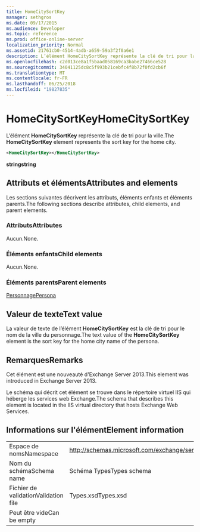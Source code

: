 ```yaml
---
title: HomeCitySortKey
manager: sethgros
ms.date: 09/17/2015
ms.audience: Developer
ms.topic: reference
ms.prod: office-online-server
localization_priority: Normal
ms.assetid: 21761cb0-4514-4adb-a659-59a3f2f0a6e1
description: L’élément HomeCitySortKey représente la clé de tri pour la ville.
ms.openlocfilehash: c2d013ce8a1f5baad058169ca3babe27466ce528
ms.sourcegitcommit: 34041125dc8c5f993b21cebfc4f8b72f0fd2cb6f
ms.translationtype: MT
ms.contentlocale: fr-FR
ms.lasthandoff: 06/25/2018
ms.locfileid: "19827835"
---
```

# <a name="homecitysortkey"></a><span data-ttu-id="2a9f4-103">HomeCitySortKey</span><span class="sxs-lookup"><span data-stu-id="2a9f4-103">HomeCitySortKey</span></span>

<span data-ttu-id="2a9f4-104">L’élément **HomeCitySortKey** représente la clé de tri pour la ville.</span><span class="sxs-lookup"><span data-stu-id="2a9f4-104">The **HomeCitySortKey** element represents the sort key for the home city.</span></span> 
  
```XML
<HomeCitySortKey></HomeCitySortKey>
```

 <span data-ttu-id="2a9f4-105">**string**</span><span class="sxs-lookup"><span data-stu-id="2a9f4-105">**string**</span></span>
## <a name="attributes-and-elements"></a><span data-ttu-id="2a9f4-106">Attributs et éléments</span><span class="sxs-lookup"><span data-stu-id="2a9f4-106">Attributes and elements</span></span>

<span data-ttu-id="2a9f4-107">Les sections suivantes décrivent les attributs, éléments enfants et éléments parents.</span><span class="sxs-lookup"><span data-stu-id="2a9f4-107">The following sections describe attributes, child elements, and parent elements.</span></span>
  
### <a name="attributes"></a><span data-ttu-id="2a9f4-108">Attributs</span><span class="sxs-lookup"><span data-stu-id="2a9f4-108">Attributes</span></span>

<span data-ttu-id="2a9f4-109">Aucun.</span><span class="sxs-lookup"><span data-stu-id="2a9f4-109">None.</span></span>
  
### <a name="child-elements"></a><span data-ttu-id="2a9f4-110">Éléments enfants</span><span class="sxs-lookup"><span data-stu-id="2a9f4-110">Child elements</span></span>

<span data-ttu-id="2a9f4-111">Aucun.</span><span class="sxs-lookup"><span data-stu-id="2a9f4-111">None.</span></span>
  
### <a name="parent-elements"></a><span data-ttu-id="2a9f4-112">Éléments parents</span><span class="sxs-lookup"><span data-stu-id="2a9f4-112">Parent elements</span></span>

[<span data-ttu-id="2a9f4-113">Personnage</span><span class="sxs-lookup"><span data-stu-id="2a9f4-113">Persona</span></span>](persona.md)
  
## <a name="text-value"></a><span data-ttu-id="2a9f4-114">Valeur de texte</span><span class="sxs-lookup"><span data-stu-id="2a9f4-114">Text value</span></span>

<span data-ttu-id="2a9f4-115">La valeur de texte de l’élément **HomeCitySortKey** est la clé de tri pour le nom de la ville du personnage.</span><span class="sxs-lookup"><span data-stu-id="2a9f4-115">The text value of the **HomeCitySortKey** element is the sort key for the home city name of the persona.</span></span> 
  
## <a name="remarks"></a><span data-ttu-id="2a9f4-116">Remarques</span><span class="sxs-lookup"><span data-stu-id="2a9f4-116">Remarks</span></span>

<span data-ttu-id="2a9f4-117">Cet élément est une nouveauté d'Exchange Server 2013.</span><span class="sxs-lookup"><span data-stu-id="2a9f4-117">This element was introduced in Exchange Server 2013.</span></span>
  
<span data-ttu-id="2a9f4-118">Le schéma qui décrit cet élément se trouve dans le répertoire virtuel IIS qui héberge les services web Exchange.</span><span class="sxs-lookup"><span data-stu-id="2a9f4-118">The schema that describes this element is located in the IIS virtual directory that hosts Exchange Web Services.</span></span>
  
## <a name="element-information"></a><span data-ttu-id="2a9f4-119">Informations sur l'élément</span><span class="sxs-lookup"><span data-stu-id="2a9f4-119">Element information</span></span>

|||
|:-----|:-----|
|<span data-ttu-id="2a9f4-120">Espace de noms</span><span class="sxs-lookup"><span data-stu-id="2a9f4-120">Namespace</span></span>  <br/> |http://schemas.microsoft.com/exchange/services/2006/types  <br/> |
|<span data-ttu-id="2a9f4-121">Nom du schéma</span><span class="sxs-lookup"><span data-stu-id="2a9f4-121">Schema name</span></span>  <br/> |<span data-ttu-id="2a9f4-122">Schéma Types</span><span class="sxs-lookup"><span data-stu-id="2a9f4-122">Types schema</span></span>  <br/> |
|<span data-ttu-id="2a9f4-123">Fichier de validation</span><span class="sxs-lookup"><span data-stu-id="2a9f4-123">Validation file</span></span>  <br/> |<span data-ttu-id="2a9f4-124">Types.xsd</span><span class="sxs-lookup"><span data-stu-id="2a9f4-124">Types.xsd</span></span>  <br/> |
|<span data-ttu-id="2a9f4-125">Peut être vide</span><span class="sxs-lookup"><span data-stu-id="2a9f4-125">Can be empty</span></span>  <br/> ||
   

